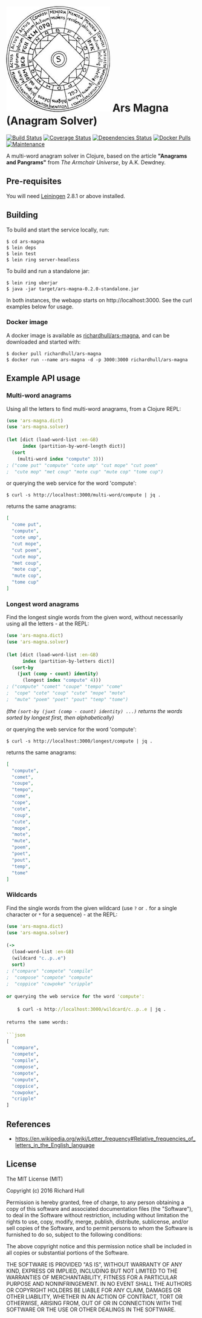 # ![logo](https://raw.githubusercontent.com/rm-hull/ars-magna/master/logo.jpg) Ars Magna (Anagram Solver)

[![Build Status](https://travis-ci.org/rm-hull/ars-magna.svg?branch=master)](http://travis-ci.org/rm-hull/ars-magna)
[![Coverage Status](https://coveralls.io/repos/rm-hull/ars-magna/badge.svg?branch=master)](https://coveralls.io/r/rm-hull/ars-magna?branch=master)
[![Dependencies Status](https://jarkeeper.com/rm-hull/ars-magna/status.svg)](https://jarkeeper.com/rm-hull/ars-magna)
[![Docker Pulls](https://img.shields.io/docker/pulls/richardhull/ars-magna.svg?maxAge=2592000)](https://hub.docker.com/r/richardhull/ars-magna/)
[![Maintenance](https://img.shields.io/maintenance/yes/2018.svg?maxAge=2592000)]()

A multi-word  anagram solver in Clojure, based on the article
**"Anagrams and Pangrams"** from _The Armchair Universe_, by A.K. Dewdney.

## Pre-requisites

You will need [Leiningen](https://github.com/technomancy/leiningen) 2.8.1 or above installed.

## Building

To build and start the service locally, run:

    $ cd ars-magna
    $ lein deps
    $ lein test
    $ lein ring server-headless

To build and run a standalone jar:

    $ lein ring uberjar
    $ java -jar target/ars-magna-0.2.0-standalone.jar

In both instances, the webapp starts on http://localhost:3000. See the curl
examples below for usage.

### Docker image

A docker image is available as [richardhull/ars-magna](https://hub.docker.com/r/richardhull/ars-magna),
and can be downloaded and started with:

    $ docker pull richardhull/ars-magna
    $ docker run --name ars-magna -d -p 3000:3000 richardhull/ars-magna

## Example API usage

### Multi-word anagrams

Using all the letters to find multi-word anagrams, from a Clojure REPL:

```clojure
(use 'ars-magna.dict)
(use 'ars-magna.solver)

(let [dict (load-word-list :en-GB)
      index (partition-by-word-length dict)]
  (sort
    (multi-word index "compute" 3)))
; ("come put" "compute" "cote ump" "cut mope" "cut poem"
;  "cute mop" "met coup" "mote cup" "mute cop" "tome cup")
```

or querying the web service for the word 'compute':

    $ curl -s http://localhost:3000/multi-word/compute | jq .

returns the same anagrams:

```json
[
  "come put",
  "compute",
  "cote ump",
  "cut mope",
  "cut poem",
  "cute mop",
  "met coup",
  "mote cup",
  "mute cop",
  "tome cup"
]
```

### Longest word anagrams

Find the longest single words from the given word, without necessarily using
all the letters - at the REPL:

```clojure
(use 'ars-magna.dict)
(use 'ars-magna.solver)

(let [dict (load-word-list :en-GB)
      index (partition-by-letters dict)]
  (sort-by
    (juxt (comp - count) identity)
      (longest index "compute" 4)))
; ("compute" "comet" "coupe" "tempo" "come"
;  "cope" "cote" "coup" "cute" "mope" "mote"
;  "mute" "poem" "poet" "pout" "temp" "tome")
```

_(the `(sort-by (juxt (comp - count) identity) ...)` returns the words
sorted by longest first, then alphabetically)_

or querying the web service for the word 'compute':

    $ curl -s http://localhost:3000/longest/compute | jq .

returns the same anagrams:

```json
[
  "compute",
  "comet",
  "coupe",
  "tempo",
  "come",
  "cope",
  "cote",
  "coup",
  "cute",
  "mope",
  "mote",
  "mute",
  "poem",
  "poet",
  "pout",
  "temp",
  "tome"
]
```

### Wildcards

Find the single words from the given wildcard (use `?` or `.` for a single
character or `*` for a sequence) - at the REPL:

```clojure
(use 'ars-magna.dict)
(use 'ars-magna.solver)

(->
  (load-word-list :en-GB)
  (wildcard "c..p..e")
  sort)
; ("compare" "compete" "compile"
;  "compose" "compote" "compute"
;  "coppice" "cowpoke" "cripple"

or querying the web service for the word 'compute':

    $ curl -s http://localhost:3000/wildcard/c..p..e | jq .

returns the same words:

```json
[
  "compare",
  "compete",
  "compile",
  "compose",
  "compote",
  "compute",
  "coppice",
  "cowpoke",
  "cripple"
]
```


## References

* https://en.wikipedia.org/wiki/Letter_frequency#Relative_frequencies_of_letters_in_the_English_language

## License

The MIT License (MIT)

Copyright (c) 2016 Richard Hull

Permission is hereby granted, free of charge, to any person obtaining a copy of
this software and associated documentation files (the "Software"), to deal in
the Software without restriction, including without limitation the rights to
use, copy, modify, merge, publish, distribute, sublicense, and/or sell copies of
the Software, and to permit persons to whom the Software is furnished to do so,
subject to the following conditions:

The above copyright notice and this permission notice shall be included in all
copies or substantial portions of the Software.

THE SOFTWARE IS PROVIDED "AS IS", WITHOUT WARRANTY OF ANY KIND, EXPRESS OR
IMPLIED, INCLUDING BUT NOT LIMITED TO THE WARRANTIES OF MERCHANTABILITY, FITNESS
FOR A PARTICULAR PURPOSE AND NONINFRINGEMENT. IN NO EVENT SHALL THE AUTHORS OR
COPYRIGHT HOLDERS BE LIABLE FOR ANY CLAIM, DAMAGES OR OTHER LIABILITY, WHETHER
IN AN ACTION OF CONTRACT, TORT OR OTHERWISE, ARISING FROM, OUT OF OR IN
CONNECTION WITH THE SOFTWARE OR THE USE OR OTHER DEALINGS IN THE SOFTWARE.
